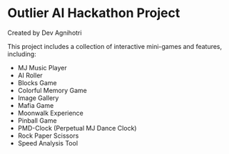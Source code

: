 # Outlier AI Hackathon Project

Created by Dev Agnihotri

This project includes a collection of interactive mini-games and features, including:

- MJ Music Player
- AI Roller
- Blocks Game
- Colorful Memory Game
- Image Gallery
- Mafia Game
- Moonwalk Experience
- Pinball Game
- PMD-Clock (Perpetual MJ Dance Clock)
- Rock Paper Scissors
- Speed Analysis Tool
